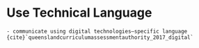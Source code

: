 # Use Technical Language
```{admonition} Subject matter covered:
- communicate using digital technologies–specific language
{cite}`queenslandcurriculumassessmentauthority_2017_digital`
```